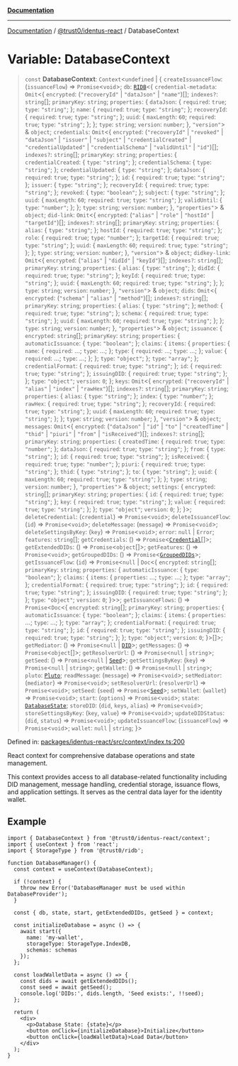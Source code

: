 [**Documentation**](../../../README.md)

***

[Documentation](../../../README.md) / [@trust0/identus-react](../README.md) / DatabaseContext

# Variable: DatabaseContext

> `const` **DatabaseContext**: `Context`\<`undefined` \| \{ `createIssuanceFlow`: (`issuanceFlow`) => `Promise`\<`void`\>; `db`: [`RIDB`](https://github.com/trust0-project/RIDB/blob/main/docs/%40trust0/ridb/classes/RIDB.md)\<\{ `credential-metadata`: `Omit`\<\{ `encrypted`: (`"recoveryId"` \| `"dataJson"` \| `"name"`)[]; `indexes?`: `string`[]; `primaryKey`: `string`; `properties`: \{ `dataJson`: \{ `required`: `true`; `type`: `"string"`; \}; `name`: \{ `required`: `true`; `type`: `"string"`; \}; `recoveryId`: \{ `required`: `true`; `type`: `"string"`; \}; `uuid`: \{ `maxLength`: `60`; `required`: `true`; `type`: `"string"`; \}; \}; `type`: `string`; `version`: `number`; \}, `"version"`\> & `object`; `credentials`: `Omit`\<\{ `encrypted`: (`"recoveryId"` \| `"revoked"` \| `"dataJson"` \| `"issuer"` \| `"subject"` \| `"credentialCreated"` \| `"credentialUpdated"` \| `"credentialSchema"` \| `"validUntil"` \| `"id"`)[]; `indexes?`: `string`[]; `primaryKey`: `string`; `properties`: \{ `credentialCreated`: \{ `type`: `"string"`; \}; `credentialSchema`: \{ `type`: `"string"`; \}; `credentialUpdated`: \{ `type`: `"string"`; \}; `dataJson`: \{ `required`: `true`; `type`: `"string"`; \}; `id`: \{ `required`: `true`; `type`: `"string"`; \}; `issuer`: \{ `type`: `"string"`; \}; `recoveryId`: \{ `required`: `true`; `type`: `"string"`; \}; `revoked`: \{ `type`: `"boolean"`; \}; `subject`: \{ `type`: `"string"`; \}; `uuid`: \{ `maxLength`: `60`; `required`: `true`; `type`: `"string"`; \}; `validUntil`: \{ `type`: `"number"`; \}; \}; `type`: `string`; `version`: `number`; \}, `"properties"`\> & `object`; `did-link`: `Omit`\<\{ `encrypted`: (`"alias"` \| `"role"` \| `"hostId"` \| `"targetId"`)[]; `indexes?`: `string`[]; `primaryKey`: `string`; `properties`: \{ `alias`: \{ `type`: `"string"`; \}; `hostId`: \{ `required`: `true`; `type`: `"string"`; \}; `role`: \{ `required`: `true`; `type`: `"number"`; \}; `targetId`: \{ `required`: `true`; `type`: `"string"`; \}; `uuid`: \{ `maxLength`: `60`; `required`: `true`; `type`: `"string"`; \}; \}; `type`: `string`; `version`: `number`; \}, `"version"`\> & `object`; `didkey-link`: `Omit`\<\{ `encrypted`: (`"alias"` \| `"didId"` \| `"keyId"`)[]; `indexes?`: `string`[]; `primaryKey`: `string`; `properties`: \{ `alias`: \{ `type`: `"string"`; \}; `didId`: \{ `required`: `true`; `type`: `"string"`; \}; `keyId`: \{ `required`: `true`; `type`: `"string"`; \}; `uuid`: \{ `maxLength`: `60`; `required`: `true`; `type`: `"string"`; \}; \}; `type`: `string`; `version`: `number`; \}, `"version"`\> & `object`; `dids`: `Omit`\<\{ `encrypted`: (`"schema"` \| `"alias"` \| `"method"`)[]; `indexes?`: `string`[]; `primaryKey`: `string`; `properties`: \{ `alias`: \{ `type`: `"string"`; \}; `method`: \{ `required`: `true`; `type`: `"string"`; \}; `schema`: \{ `required`: `true`; `type`: `"string"`; \}; `uuid`: \{ `maxLength`: `60`; `required`: `true`; `type`: `"string"`; \}; \}; `type`: `string`; `version`: `number`; \}, `"properties"`\> & `object`; `issuance`: \{ `encrypted`: `string`[]; `primaryKey`: `string`; `properties`: \{ `automaticIssuance`: \{ `type`: `"boolean"`; \}; `claims`: \{ `items`: \{ `properties`: \{ `name`: \{ `required`: ...; `type`: ...; \}; `type`: \{ `required`: ...; `type`: ...; \}; `value`: \{ `required`: ...; `type`: ...; \}; \}; `type`: `"object"`; \}; `type`: `"array"`; \}; `credentialFormat`: \{ `required`: `true`; `type`: `"string"`; \}; `id`: \{ `required`: `true`; `type`: `"string"`; \}; `issuingDID`: \{ `required`: `true`; `type`: `"string"`; \}; \}; `type`: `"object"`; `version`: `0`; \}; `keys`: `Omit`\<\{ `encrypted`: (`"recoveryId"` \| `"alias"` \| `"index"` \| `"rawHex"`)[]; `indexes?`: `string`[]; `primaryKey`: `string`; `properties`: \{ `alias`: \{ `type`: `"string"`; \}; `index`: \{ `type`: `"number"`; \}; `rawHex`: \{ `required`: `true`; `type`: `"string"`; \}; `recoveryId`: \{ `required`: `true`; `type`: `"string"`; \}; `uuid`: \{ `maxLength`: `60`; `required`: `true`; `type`: `"string"`; \}; \}; `type`: `string`; `version`: `number`; \}, `"version"`\> & `object`; `messages`: `Omit`\<\{ `encrypted`: (`"dataJson"` \| `"id"` \| `"to"` \| `"createdTime"` \| `"thid"` \| `"piuri"` \| `"from"` \| `"isReceived"`)[]; `indexes?`: `string`[]; `primaryKey`: `string`; `properties`: \{ `createdTime`: \{ `required`: `true`; `type`: `"number"`; \}; `dataJson`: \{ `required`: `true`; `type`: `"string"`; \}; `from`: \{ `type`: `"string"`; \}; `id`: \{ `required`: `true`; `type`: `"string"`; \}; `isReceived`: \{ `required`: `true`; `type`: `"number"`; \}; `piuri`: \{ `required`: `true`; `type`: `"string"`; \}; `thid`: \{ `type`: `"string"`; \}; `to`: \{ `type`: `"string"`; \}; `uuid`: \{ `maxLength`: `60`; `required`: `true`; `type`: `"string"`; \}; \}; `type`: `string`; `version`: `number`; \}, `"properties"`\> & `object`; `settings`: \{ `encrypted`: `string`[]; `primaryKey`: `string`; `properties`: \{ `id`: \{ `required`: `true`; `type`: `"string"`; \}; `key`: \{ `required`: `true`; `type`: `"string"`; \}; `value`: \{ `required`: `true`; `type`: `"string"`; \}; \}; `type`: `"object"`; `version`: `0`; \}; \}\>; `deleteCredential`: (`credential`) => `Promise`\<`void`\>; `deleteIssuanceFlow`: (`id`) => `Promise`\<`void`\>; `deleteMessage`: (`message`) => `Promise`\<`void`\>; `deleteSettingsByKey`: (`key`) => `Promise`\<`void`\>; `error`: `null` \| `Error`; `features`: `string`[]; `getCredentials`: () => `Promise`\<[`Credential`](https://github.com/hyperledger-identus/sdk-ts/blob/main/docs/sdk/modules.md)[]\>; `getExtendedDIDs`: () => `Promise`\<`object`[]\>; `getFeatures`: () => `Promise`\<`void`\>; `getGroupedDIDs`: () => `Promise`\<[`GroupedDIDs`](../type-aliases/GroupedDIDs.md)\>; `getIssuanceFlow`: (`id`) => `Promise`\<`null` \| `Doc`\<\{ `encrypted`: `string`[]; `primaryKey`: `string`; `properties`: \{ `automaticIssuance`: \{ `type`: `"boolean"`; \}; `claims`: \{ `items`: \{ `properties`: ...; `type`: ...; \}; `type`: `"array"`; \}; `credentialFormat`: \{ `required`: `true`; `type`: `"string"`; \}; `id`: \{ `required`: `true`; `type`: `"string"`; \}; `issuingDID`: \{ `required`: `true`; `type`: `"string"`; \}; \}; `type`: `"object"`; `version`: `0`; \}\>\>; `getIssuanceFlows`: () => `Promise`\<`Doc`\<\{ `encrypted`: `string`[]; `primaryKey`: `string`; `properties`: \{ `automaticIssuance`: \{ `type`: `"boolean"`; \}; `claims`: \{ `items`: \{ `properties`: ...; `type`: ...; \}; `type`: `"array"`; \}; `credentialFormat`: \{ `required`: `true`; `type`: `"string"`; \}; `id`: \{ `required`: `true`; `type`: `"string"`; \}; `issuingDID`: \{ `required`: `true`; `type`: `"string"`; \}; \}; `type`: `"object"`; `version`: `0`; \}\>[]\>; `getMediator`: () => `Promise`\<`null` \| [`DID`](https://github.com/hyperledger-identus/sdk-ts/blob/main/docs/sdk/modules.md)\>; `getMessages`: () => `Promise`\<`object`[]\>; `getResolverUrl`: () => `Promise`\<`null` \| `string`\>; `getSeed`: () => `Promise`\<`null` \| [`Seed`](https://github.com/hyperledger-identus/sdk-ts/blob/main/docs/sdk/modules.md)\>; `getSettingsByKey`: (`key`) => `Promise`\<`null` \| `string`\>; `getWallet`: () => `Promise`\<`null` \| `string`\>; `pluto`: [`Pluto`](https://github.com/hyperledger-identus/sdk-ts/blob/main/docs/sdk/modules.md); `readMessage`: (`message`) => `Promise`\<`void`\>; `setMediator`: (`mediator`) => `Promise`\<`void`\>; `setResolverUrl`: (`resolverUrl`) => `Promise`\<`void`\>; `setSeed`: (`seed`) => `Promise`\<[`Seed`](https://github.com/hyperledger-identus/sdk-ts/blob/main/docs/sdk/modules.md)\>; `setWallet`: (`wallet`) => `Promise`\<`void`\>; `start`: (`options`) => `Promise`\<`void`\>; `state`: [`DatabaseState`](../type-aliases/DatabaseState.md); `storeDID`: (`did`, `keys`, `alias`) => `Promise`\<`void`\>; `storeSettingsByKey`: (`key`, `value`) => `Promise`\<`void`\>; `updateDIDStatus`: (`did`, `status`) => `Promise`\<`void`\>; `updateIssuanceFlow`: (`issuanceFlow`) => `Promise`\<`void`\>; `wallet`: `null` \| `string`; \}\>

Defined in: [packages/identus-react/src/context/index.ts:200](https://github.com/trust0-project/identus/blob/4319705f36d1215f7111902cfb96a2efc66ea1be/packages/identus-react/src/context/index.ts#L200)

React context for comprehensive database operations and state management.

This context provides access to all database-related functionality including
DID management, message handling, credential storage, issuance flows, and
application settings. It serves as the central data layer for the identity wallet.

## Example

```tsx
import { DatabaseContext } from '@trust0/identus-react/context';
import { useContext } from 'react';
import { StorageType } from '@trust0/ridb';

function DatabaseManager() {
  const context = useContext(DatabaseContext);
  
  if (!context) {
    throw new Error('DatabaseManager must be used within DatabaseProvider');
  }
  
  const { db, state, start, getExtendedDIDs, getSeed } = context;
  
  const initializeDatabase = async () => {
    await start({
      name: 'my-wallet',
      storageType: StorageType.IndexDB,
      schemas: schemas
    });
  };
  
  const loadWalletData = async () => {
    const dids = await getExtendedDIDs();
    const seed = await getSeed();
    console.log('DIDs:', dids.length, 'Seed exists:', !!seed);
  };
  
  return (
    <div>
      <p>Database State: {state}</p>
      <button onClick={initializeDatabase}>Initialize</button>
      <button onClick={loadWalletData}>Load Data</button>
    </div>
  );
}
```
